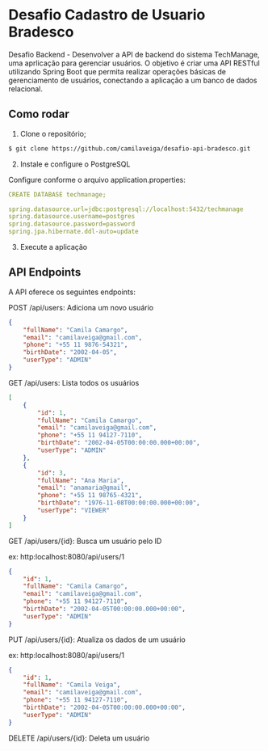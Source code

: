 # Desafio Cadastro de Usuario Bradesco </h2>

Desafio Backend - Desenvolver a API de backend do sistema TechManage, uma aprlicação para gerenciar usuários. O objetivo é criar uma API RESTful utilizando Spring Boot que permita realizar operações básicas de gerenciamento de usuários, conectando a aplicação a um banco de dados relacional.

## Como rodar

1. Clone o repositório;

```bash
$ git clone https://github.com/camilaveiga/desafio-api-bradesco.git
```

2. Instale e configure o PostgreSQL

Configure conforme o arquivo application.properties:

```yaml
CREATE DATABASE techmanage;
```

```yaml
spring.datasource.url=jdbc:postgresql://localhost:5432/techmanage
spring.datasource.username=postgres
spring.datasource.password=password
spring.jpa.hibernate.ddl-auto=update
```

3. Execute a aplicação

## API Endpoints

A API oferece os seguintes endpoints:

POST /api/users: Adiciona um novo usuário

```json
{
	"fullName": "Camila Camargo",
	"email": "camilaveiga@gmail.com",
	"phone": "+55 11 9876-54321",
	"birthDate": "2002-04-05",
	"userType": "ADMIN"
}
```

GET /api/users: Lista todos os usuários

```json
[
	{
		"id": 1,
		"fullName": "Camila Camargo",
		"email": "camilaveiga@gmail.com",
		"phone": "+55 11 94127-7110",
		"birthDate": "2002-04-05T00:00:00.000+00:00",
		"userType": "ADMIN"
	},
	{
		"id": 3,
		"fullName": "Ana Maria",
		"email": "anamaria@gmail",
		"phone": "+55 11 98765-4321",
		"birthDate": "1976-11-08T00:00:00.000+00:00",
		"userType": "VIEWER"
	}
]
```

GET /api/users/{id}: Busca um usuário pelo ID

ex: http:localhost:8080/api/users/1

```json
{
	"id": 1,
	"fullName": "Camila Camargo",
	"email": "camilaveiga@gmail.com",
	"phone": "+55 11 94127-7110",
	"birthDate": "2002-04-05T00:00:00.000+00:00",
	"userType": "ADMIN"
}
```
PUT /api/users/{id}: Atualiza os dados de um usuário

ex: http:localhost:8080/api/users/1

```json
{
	"id": 1,
	"fullName": "Camila Veiga",
	"email": "camilaveiga@gmail.com",
	"phone": "+55 11 94127-7110",
	"birthDate": "2002-04-05T00:00:00.000+00:00",
	"userType": "ADMIN"
}
```

DELETE /api/users/{id}: Deleta um usuário





